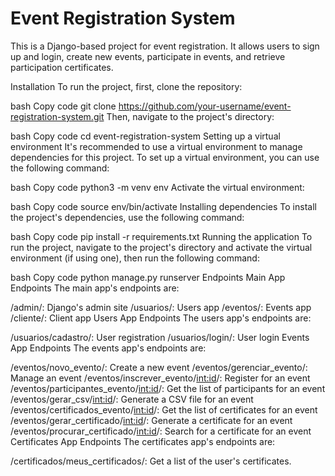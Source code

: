 <h1>Event Registration System</h1>
  This is a Django-based project for event registration. It allows users to sign up and login, create new events, participate in events, and retrieve participation certificates.

Installation
To run the project, first, clone the repository:

bash
Copy code
git clone https://github.com/your-username/event-registration-system.git
Then, navigate to the project's directory:

bash
Copy code
cd event-registration-system
Setting up a virtual environment
It's recommended to use a virtual environment to manage dependencies for this project. To set up a virtual environment, you can use the following command:

bash
Copy code
python3 -m venv env
Activate the virtual environment:

bash
Copy code
source env/bin/activate
Installing dependencies
To install the project's dependencies, use the following command:

bash
Copy code
pip install -r requirements.txt
Running the application
To run the project, navigate to the project's directory and activate the virtual environment (if using one), then run the following command:

bash
Copy code
python manage.py runserver
Endpoints
Main App Endpoints
The main app's endpoints are:

/admin/: Django's admin site
/usuarios/: Users app
/eventos/: Events app
/cliente/: Client app
Users App Endpoints
The users app's endpoints are:

/usuarios/cadastro/: User registration
/usuarios/login/: User login
Events App Endpoints
The events app's endpoints are:

/eventos/novo_evento/: Create a new event
/eventos/gerenciar_evento/: Manage an event
/eventos/inscrever_evento/<int:id>/: Register for an event
/eventos/participantes_evento/<int:id>/: Get the list of participants for an event
/eventos/gerar_csv/<int:id>/: Generate a CSV file for an event
/eventos/certificados_evento/<int:id>/: Get the list of certificates for an event
/eventos/gerar_certificado/<int:id>/: Generate a certificate for an event
/eventos/procurar_certificado/<int:id>/: Search for a certificate for an event
Certificates App Endpoints
The certificates app's endpoints are:

/certificados/meus_certificados/: Get a list of the user's certificates.
